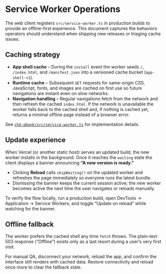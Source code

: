 # Service Worker Operations

The web client registers `src/service-worker.ts` in production builds to provide an offline-first experience. This document captures the behaviors operators should understand when shipping new releases or triaging cache issues.

## Caching strategy

- **App shell cache** – During the `install` event the worker seeds `/`, `/index.html`, and `/manifest.json` into a versioned cache bucket (`app-shell-v1`).
- **Runtime cache** – Subsequent `GET` requests for same-origin CSS, JavaScript, fonts, and images are cached on first use so future navigations are instant even on slow networks.
- **Navigation handling** – Regular navigations fetch from the network and then refresh the cached `index.html`. If the network is unavailable the worker falls back to the cached shell and, if nothing is cached yet, returns a minimal offline page instead of a browser error.

See [`chd-qbank/src/service-worker.ts`](../../chd-qbank/src/service-worker.ts) for implementation details.

## Update experience

When Vercel (or another static host) serves an updated build, the new worker installs in the background. Once it reaches the `waiting` state the client displays a banner announcing **“A new version is ready.”**

- Clicking **Reload** calls `skipWaiting()` on the updated worker and refreshes the page immediately so everyone runs the latest bundle.
- Dismissing the banner keeps the current session active; the new worker becomes active the next time the user navigates or reloads manually.

To verify the flow locally, run a production build, open DevTools → Application → Service Workers, and toggle “Update on reload” while watching for the banner.

## Offline fallback

The worker prefers the cached shell any time `fetch` throws. The plain-text 503 response (“Offline”) exists only as a last resort during a user’s very first visit.

For manual QA, disconnect your network, reload the app, and confirm the interface still renders with cached data. Restore connectivity and reload once more to clear the fallback state.
